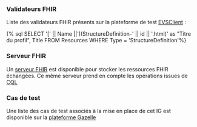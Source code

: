 ### Validateurs FHIR

Liste des validateurs FHIR présents sur la plateforme de test [EVSClient](https://oncofair.kereval.cloud/evs) :

{% sql SELECT '[' || Name ||'](StructureDefinition-' || id || '.html)' as "Titre du profil", Title FROM Resources WHERE Type = 'StructureDefinition'%}

### Serveur FHIR

Un [serveur FHIR](https://oncofair.kereval.cloud/cqf-ruler/fhir/) est disponible pour stocker les ressources FHIR échangées.
Ce même serveur prend en compte les opérations issues de [CQL](https://cql.hl7.org/)

### Cas de test
Une liste des cas de test associés à la mise en place de cet IG est disponible sur la [plateforme Gazelle](https://oncofair.kereval.cloud/)